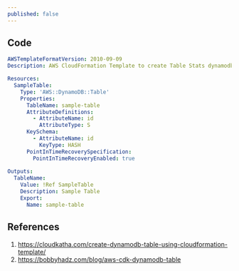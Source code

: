 ```yaml
---
published: false
---
```


## Code

```yaml
AWSTemplateFormatVersion: 2010-09-09
Description: AWS CloudFormation Template to create Table Stats dynamodb table

Resources:
  SampleTable:
    Type: 'AWS::DynamoDB::Table'
    Properties:
      TableName: sample-table
      AttributeDefinitions:
        - AttributeName: id
          AttributeType: S
      KeySchema:
        - AttributeName: id
          KeyType: HASH
      PointInTimeRecoverySpecification:
        PointInTimeRecoveryEnabled: true
 
Outputs:
  TableName:
    Value: !Ref SampleTable
    Description: Sample Table 
    Export:
      Name: sample-table
```

## References

1. https://cloudkatha.com/create-dynamodb-table-using-cloudformation-template/
2. https://bobbyhadz.com/blog/aws-cdk-dynamodb-table
